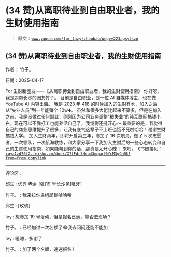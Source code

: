 # (34 赞)从离职待业到自由职业者，我的生财使用指南

> 原文：[`www.yuque.com/for_lazy/zhoubao/uepyv223agsylszo`](https://www.yuque.com/for_lazy/zhoubao/uepyv223agsylszo)

## (34 赞)从离职待业到自由职业者，我的生财使用指南

作者： 竹子。

日期：2025-04-17

For 生财新圈友——《从离职待业到自由职业者，我的生财使用指南》 你好呀，我是湖南长沙的圈友竹子。
目前是自由职业，是一位 AI 自媒体博主，也在做 YouTube AI 内容出海。
我是 2023 年 418 的时候加入的生财有术，加入之后从“失业人员”到一年能赚个 10w➕。
虽然和很多大佬比起来不算多，但是在加入之前，我是没做过任何副业，刚刚因为公司业务调整“被失业”的纯互联网搞钱小白，现在可以不靠打工也能养活自己了，我觉得还挺开心～
最重要的是，我觉得自己的商业思维提升了很多，让我有底气这辈子不上班也饿不死啦哈哈！谢谢生财搞钱大学。
加入生财两年，即将开启第三年，参加了 16 次航海，做了 5 次志愿者，一次领队，一次航海教练，和大家分享一下我加入生财后的一些心态转变和自己的生财使用指南，如果能帮到你的话，那真是太开心辣！
来吧，飞书链接见：[`xqya1zd76f2.feishu.cn/docx/X7lFdr3Hro43mqxqf0YcM3gOn5U?from=from_copylink`](https://xqya1zd76f2.feishu.cn/docx/X7lFdr3Hro43mqxqf0YcM3gOn5U?from=from_copylink)

* * *

评论区：

邱生 : 优秀 老乡 [强]19 号长沙见[呲牙]

竹子。 : 我来拉你进组局群哈哈哈

邱生 : [玫瑰]

Ivy : 想参加 19 号活动，但是报名已满，能否去现场？

竹子。 : 已经加过一次名额了😂我去问问还能不能加

Ivy : 嗯嗯，多谢了

竹子。 : 加了两个名额，速速报名！